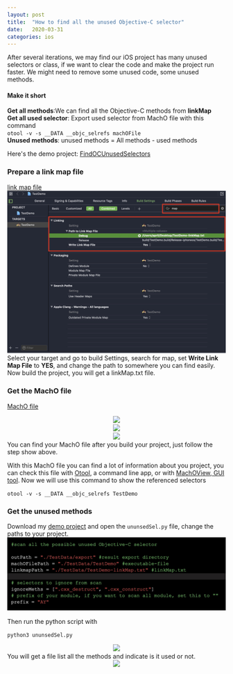 ```yaml
---
layout: post
title:  "How to find all the unused Objective-C selector"
date:   2020-03-31
categories: ios
---
```


After several iterations, we may find our iOS project has many unused selectors or class, if we want to clear the code and make the project run faster. We might need to remove some unused code, some unused methods.

#### Make it short
**Get all methods**:We can find all the Objective-C methods from **linkMap**<br>
**Get all used selector**: Export used selector from MachO file with this command<br>
`otool -v -s __DATA __objc_selrefs machOFile`<br>
**Unused methods**: unused methods = All methods - used methods

Here's the demo project: [FindOCUnusedSelectors](https://github.com/AprilYoungs/FindOCUnusedSelectors)

### Prepare a link map file
[link map file](https://programmer.help/blogs/a-preliminary-understanding-of-link-map-file.html)
![](/resource/ununsedSelector/linkmap.jpg)
Select your target and go to build Settings, search for map, set **Write Link Map File** to **YES**, and change the path to somewhere you can find easily. Now build the project, you will get a linkMap.txt file.

### Get the MachO file
[MachO file](https://www.objc.io/issues/6-build-tools/mach-o-executables/)

<div style="text-align: center;">
    <image src="/resource/ununsedSelector/macho1.jpg" style="width: 375px; max-width:auto;"/>
</div>

<div style="text-align: center;">
    <image src="/resource/ununsedSelector/macho2.jpg" style="width: auto; max-width:auto;"/>
</div>

<div style="text-align: center;">
    <image src="/resource/ununsedSelector/macho3.jpg" style="width: auto; max-width:auto;"/>
</div>
You can find your MachO file after you build your project, just follow the step show above.

With this MachO file you can find a lot of information about you project, you can check this file with [Otool](https://www.manpagez.com/man/1/otool/), a command line app, or with [MachOView, GUI tool](https://github.com/gdbinit/MachOView).
Now we will use this command to show the referenced selectors
```
otool -v -s __DATA __objc_selrefs TestDemo
```

### Get the unused methods
Download my [demo project](https://github.com/AprilYoungs/FindOCUnusedSelectors) and open the `ununsedSel.py` file, change the paths to your project.
![](/resource/ununsedSelector/script.jpg)

Then run the python script with 
```
python3 ununsedSel.py
```
<div style="text-align: center;">
    <image src="/resource/ununsedSelector/script2.jpg" style="width:auto; max-width:auto;"/>
</div>
You will get a file list all the methods and indicate is it used or not.
<div style="text-align: center;">
    <image src="/resource/ununsedSelector/result.jpg" style="width: 375px; max-width:auto;"/>
</div>
